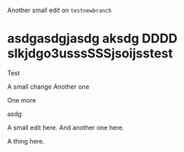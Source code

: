 Another small edit  on `testnewbranch`

asdgasdgjasdg
 aksdg
DDDD
slkjdgo3usssSSSjsoijsstest
====

Test

A small change
Another one

One more

asdg


A small edit here.
And another one here.

A thing here.

